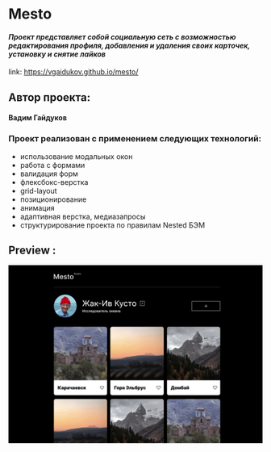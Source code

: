 # Mesto

#### *Проект представляет собой социальную сеть с возможностью редактирования профиля, добавления и удаления своих карточек, установку и снятие лайков*
link: https://vgaidukov.github.io/mesto/

## Автор проекта:

 #### Вадим Гайдуков
 
 ### Проект реализован с применением следующих технологий:
 - использование модальных окон
 - работа с формами
 - валидация форм
 - флексбокс-верстка
 - grid-layout
 - позиционирование
 - анимация
 - адаптивная верстка, медиазапросы
 - структурирование проекта по правилам Nested БЭМ 

## Preview :

![Preview](src/vendor/preview.png)
